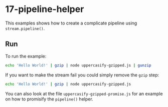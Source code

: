 # 17-pipeline-helper

This examples shows how to create a complicate pipeline using `stream.pipeline()`.


## Run

To run the example:

```bash
echo 'Hello World!' | gzip | node uppercasify-gzipped.js | gunzip
```

If you want to make the stream fail you could simply remove the `gzip` step:

```bash
echo 'Hello World!' | gzip | node uppercasify-gzipped.js
```

You can also look at the file `uppercasify-gzipped-promise.js` for an example on how to promisify the `pipeline()` helper.
